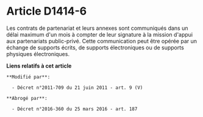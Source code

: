 # Article D1414-6

Les contrats de partenariat et leurs annexes sont communiqués dans un délai maximum d'un mois à compter de leur signature à
la          mission d'appui aux partenariats public-privé. Cette communication peut être opérée par un échange de supports
écrits, de supports électroniques ou de supports physiques électroniques.

**Liens relatifs à cet article**

	**Modifié par**:

	  - Décret n°2011-709 du 21 juin 2011 - art. 9 (V)

	**Abrogé par**:

	  - Décret n°2016-360 du 25 mars 2016 - art. 187
